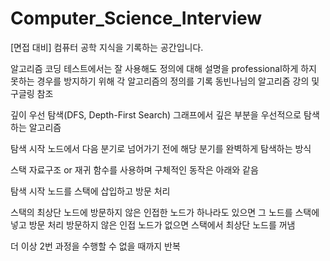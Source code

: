 # Computer_Science_Interview
[면접 대비] 컴퓨터 공학 지식을 기록하는 공간입니다.

알고리즘
코딩 테스트에서는 잘 사용해도 정의에 대해 설명을 professional하게 하지 못하는 경우를 방지하기 위해 각 알고리즘의 정의를 기록 동빈나님의 알고리즘 강의 및 구글링 참조

깊이 우선 탐색(DFS, Depth-First Search)
그래프에서 깊은 부분을 우선적으로 탐색하는 알고리즘

탐색 시작 노드에서 다음 분기로 넘어가기 전에 해당 분기를 완벽하게 탐색하는 방식

스택 자료구조 or 재귀 함수를 사용하며 구체적인 동작은 아래와 같음

탐색 시작 노드를 스택에 삽입하고 방문 처리

스택의 최상단 노드에 방문하지 않은 인접한 노드가 하나라도 있으면 그 노드를 스택에 넣고 방문 처리
방문하지 않은 인접 노드가 없으면 스택에서 최상단 노드를 꺼냄

더 이상 2번 과정을 수행할 수 없을 때까지 반복

